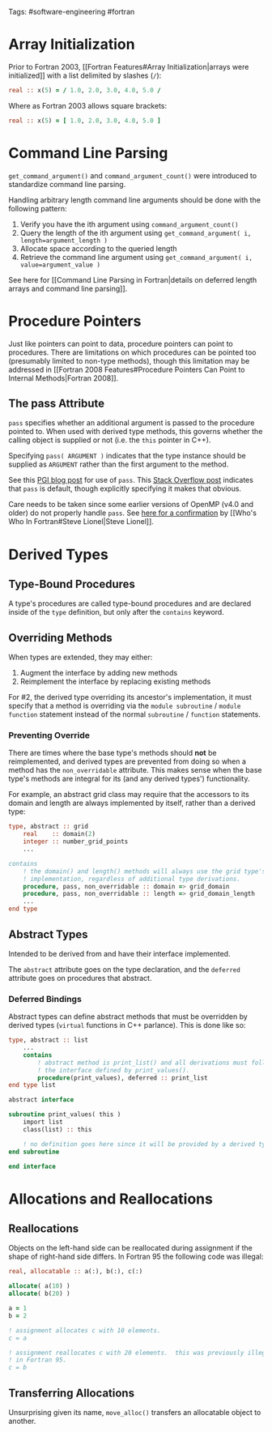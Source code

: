Tags: #software-engineering #fortran 

# Array Initialization
Prior to Fortran 2003, [[Fortran Features#Array Initialization|arrays were initialized]] with a list delimited by slashes (`/`):
```fortran
real :: x(5) = / 1.0, 2.0, 3.0, 4.0, 5.0 /
```

Where as Fortran 2003 allows square brackets:
```fortran
real :: x(5) = [ 1.0, 2.0, 3.0, 4.0, 5.0 ]
```

# Command Line Parsing
`get_command_argument()` and `command_argument_count()` were introduced to standardize command line parsing.  

Handling arbitrary length command line arguments should be done with the following pattern:
1. Verify you have the ith argument using `command_argument_count()`
2. Query the length of the ith argument using `get_command_argument( i, length=argument_length )`
3. Allocate space according to the queried length
4. Retrieve the command line argument using `get_command_argument( i, value=argument_value )`

See here for [[Command Line Parsing in Fortran|details on deferred length arrays and command line parsing]].

# Procedure Pointers
Just like pointers can point to data, procedure pointers can point to procedures.  There are limitations on which procedures can be pointed too (presumably limited to non-type methods), though this limitation may be addressed in [[Fortran 2008 Features#Procedure Pointers Can Point to Internal Methods|Fortran 2008]].

## The pass Attribute
`pass` specifies whether an additional argument is passed to the procedure pointed to.  When used with derived type methods, this governs whether the calling object is supplied or not (i.e. the `this` pointer in C++).

Specifying `pass( ARGUMENT )` indicates that the type instance should be supplied as `ARGUMENT` rather than the first argument to the method.

See this [PGI blog post](https://www.pgroup.com/blogs/posts/f03-oop-part1.htm) for use of `pass`.  This [Stack Overflow post](https://stackoverflow.com/a/25413107) indicates that `pass` is default, though explicitly specifying it makes that obvious.

Care needs to be taken since some earlier versions of OpenMP (v4.0 and older) do not properly handle `pass`.  See [here for a confirmation](https://community.intel.com/t5/Intel-Fortran-Compiler/Is-OpenMP-not-supporting-Fortran-2003-PASS-Finalization-etc/m-p/1034161) by [[Who's Who In Fortran#Steve Lionel|Steve Lionel]].

# Derived Types
## Type-Bound Procedures
A type's procedures are called type-bound procedures and are declared inside of the `type` definition, but only after the `contains` keyword.
## Overriding Methods
When types are extended, they may either:
1. Augment the interface by adding new methods
2. Reimplement the interface by replacing existing methods

For #2, the derived type overriding its ancestor's implementation, it must specify that a method is overriding via the `module subroutine` / `module function` statement instead of the normal `subroutine` / `function` statements.

### Preventing Override
There are times where the base type's methods should **not** be reimplemented, and derived types are prevented from doing so when a method has the `non_overridable` attribute.  This makes sense when the base type's methods are integral for its (and any derived types') functionality.

For example, an abstract grid class may require that the accessors to its domain and length are always implemented by itself, rather than a derived type:

```fortran
type, abstract :: grid
    real    :: domain(2)
    integer :: number_grid_points
    ...

contains
    ! the domain() and length() methods will always use the grid type's
    ! implementation, regardless of additional type derivations.
    procedure, pass, non_overridable :: domain => grid_domain
    procedure, pass, non_overridable :: length => grid_domain_length
    ...
end type
```

## Abstract Types
Intended to be derived from and have their interface implemented.

The `abstract` attribute goes on the type declaration, and the `deferred` attribute goes on procedures that abstract.

### Deferred Bindings
Abstract types can define abstract methods that must be overridden by derived types (`virtual` functions in C++ parlance).  This is done like so:

```fortran
type, abstract :: list
    ...
    contains
        ! abstract method is print_list() and all derivations must follow
        ! the interface defined by print_values().
        procedure(print_values), deferred :: print_list
end type list

abstract interface

subroutine print_values( this )
    import list
    class(list) :: this

    ! no definition goes here since it will be provided by a derived type.
end subroutine

end interface
```

# Allocations and Reallocations
## Reallocations
Objects on the left-hand side can be reallocated during assignment if the shape of right-hand side differs.  In Fortran 95 the following code was illegal:

```fortran
real, allocatable :: a(:), b(:), c(:)

allocate( a(10) )
allocate( b(20) )

a = 1
b = 2

! assignment allocates c with 10 elements.
c = a

! assignment reallocates c with 20 elements.  this was previously illegal
! in Fortran 95.
c = b
```

## Transferring Allocations
Unsurprising given its name, `move_alloc()` transfers an allocatable object to another. 